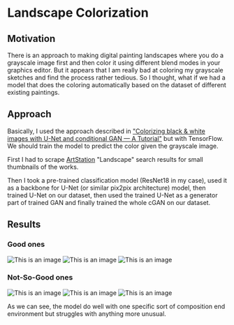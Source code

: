 # Landscape Colorization

## Motivation

There is an approach to making digital painting landscapes where you do a grayscale image first and then color it using different blend modes in your graphics editor. But it appears that I am really bad at coloring my grayscale sketches and find the process rather tedious. So I thought, what if we had a model that does the coloring automatically based on the dataset of different existing paintings.



## Approach

Basically, I used the approach described in ["Colorizing black & white images with U-Net and conditional GAN — A Tutorial"](https://towardsdatascience.com/colorizing-black-white-images-with-u-net-and-conditional-gan-a-tutorial-81b2df111cd8) but with TensorFlow. We should train the model to predict the color given the grayscale image.

First I had to scrape [ArtStation](https://www.artstation.com/) "Landscape" search results for small thumbnails of the works. 

Then I took a pre-trained classification model (ResNet18 in my case), used it as a backbone for U-Net (or similar pix2pix architecture) model, then trained U-Net on our dataset, then used the trained U-Net as a generator part of trained GAN and finally trained the whole сGAN on our dataset.



## Results

### Good ones

![This is an image](https://www.kaggleusercontent.com/kf/85258695/eyJhbGciOiJkaXIiLCJlbmMiOiJBMTI4Q0JDLUhTMjU2In0..8LcWOos7_zrF3l-HEyOn-A.P9k81e5ck6ThM0WV4QJU-D6vybRl5g5Y0unRTH5DbCudoIqsyQaIFW24wqpaPNdwm8O9ZzAmYfZW4k4AMe5J-pwyyUNClawoYD70MBFO1ob-_uSjbiW6iey7vpMBkS_7zCLic3mD4AR-95ghmrYuk8L7-WdPq63XUq3hWwgQNxtUf43VeAoMB3RBdbcYeBV6063xljBt49-6Q-jE01NKeKtEafOxtgPPJSjBxA4VnhjEwiXZuBCdb_46qJ6P9TLYwPMBHjTrDsiqn-bQDu08lgcsPJJmelIGfDOIpDesbTPHq9df6-bZaQr7mihrfn4szdn6GlLcwEtlZyYGgH_tivYw2-k8GcJWZmjrwxrnhY8eyoaH0LYL70DUHknR-SU9zhP9lGiBP4fIh1Ik2K-d634SGeTUH2uHA9G8BCR8dwax9i4EK_QEN7Ku_EXR4Yl0uJ8aqhbAHbF2a6jxrHQXuvgHCfqlkPUVnWjpskYJe9mSKaYr5RRPjV3edowD3K_tD7e88WEplQ1zHu8dTAYlK4kJ5bPRbaF6GxALfuugZBZoF1IdoQuPKfZqgSGtvUN8lcLVj8UM9PPhbD8UQRv2rmmPjPKWCw-X9dhjQ1DLvJOqwuiyKOsH1rZP3EiBcE-5Qbl3KyMh3J9lLM_QNSc7MU4fwONXedDITpjRMtLovW5rjlDHY41EaaQ2Mfv-hQYk.FtCcikRzVDPhHRQg7HZfOQ/__results___files/__results___52_13.png)
![This is an image](https://www.kaggleusercontent.com/kf/85258695/eyJhbGciOiJkaXIiLCJlbmMiOiJBMTI4Q0JDLUhTMjU2In0..8LcWOos7_zrF3l-HEyOn-A.P9k81e5ck6ThM0WV4QJU-D6vybRl5g5Y0unRTH5DbCudoIqsyQaIFW24wqpaPNdwm8O9ZzAmYfZW4k4AMe5J-pwyyUNClawoYD70MBFO1ob-_uSjbiW6iey7vpMBkS_7zCLic3mD4AR-95ghmrYuk8L7-WdPq63XUq3hWwgQNxtUf43VeAoMB3RBdbcYeBV6063xljBt49-6Q-jE01NKeKtEafOxtgPPJSjBxA4VnhjEwiXZuBCdb_46qJ6P9TLYwPMBHjTrDsiqn-bQDu08lgcsPJJmelIGfDOIpDesbTPHq9df6-bZaQr7mihrfn4szdn6GlLcwEtlZyYGgH_tivYw2-k8GcJWZmjrwxrnhY8eyoaH0LYL70DUHknR-SU9zhP9lGiBP4fIh1Ik2K-d634SGeTUH2uHA9G8BCR8dwax9i4EK_QEN7Ku_EXR4Yl0uJ8aqhbAHbF2a6jxrHQXuvgHCfqlkPUVnWjpskYJe9mSKaYr5RRPjV3edowD3K_tD7e88WEplQ1zHu8dTAYlK4kJ5bPRbaF6GxALfuugZBZoF1IdoQuPKfZqgSGtvUN8lcLVj8UM9PPhbD8UQRv2rmmPjPKWCw-X9dhjQ1DLvJOqwuiyKOsH1rZP3EiBcE-5Qbl3KyMh3J9lLM_QNSc7MU4fwONXedDITpjRMtLovW5rjlDHY41EaaQ2Mfv-hQYk.FtCcikRzVDPhHRQg7HZfOQ/__results___files/__results___52_95.png)
![This is an image](https://www.kaggleusercontent.com/kf/85258695/eyJhbGciOiJkaXIiLCJlbmMiOiJBMTI4Q0JDLUhTMjU2In0..8LcWOos7_zrF3l-HEyOn-A.P9k81e5ck6ThM0WV4QJU-D6vybRl5g5Y0unRTH5DbCudoIqsyQaIFW24wqpaPNdwm8O9ZzAmYfZW4k4AMe5J-pwyyUNClawoYD70MBFO1ob-_uSjbiW6iey7vpMBkS_7zCLic3mD4AR-95ghmrYuk8L7-WdPq63XUq3hWwgQNxtUf43VeAoMB3RBdbcYeBV6063xljBt49-6Q-jE01NKeKtEafOxtgPPJSjBxA4VnhjEwiXZuBCdb_46qJ6P9TLYwPMBHjTrDsiqn-bQDu08lgcsPJJmelIGfDOIpDesbTPHq9df6-bZaQr7mihrfn4szdn6GlLcwEtlZyYGgH_tivYw2-k8GcJWZmjrwxrnhY8eyoaH0LYL70DUHknR-SU9zhP9lGiBP4fIh1Ik2K-d634SGeTUH2uHA9G8BCR8dwax9i4EK_QEN7Ku_EXR4Yl0uJ8aqhbAHbF2a6jxrHQXuvgHCfqlkPUVnWjpskYJe9mSKaYr5RRPjV3edowD3K_tD7e88WEplQ1zHu8dTAYlK4kJ5bPRbaF6GxALfuugZBZoF1IdoQuPKfZqgSGtvUN8lcLVj8UM9PPhbD8UQRv2rmmPjPKWCw-X9dhjQ1DLvJOqwuiyKOsH1rZP3EiBcE-5Qbl3KyMh3J9lLM_QNSc7MU4fwONXedDITpjRMtLovW5rjlDHY41EaaQ2Mfv-hQYk.FtCcikRzVDPhHRQg7HZfOQ/__results___files/__results___52_66.png)
### Not-So-Good ones
![This is an image](https://www.kaggleusercontent.com/kf/85258695/eyJhbGciOiJkaXIiLCJlbmMiOiJBMTI4Q0JDLUhTMjU2In0..8LcWOos7_zrF3l-HEyOn-A.P9k81e5ck6ThM0WV4QJU-D6vybRl5g5Y0unRTH5DbCudoIqsyQaIFW24wqpaPNdwm8O9ZzAmYfZW4k4AMe5J-pwyyUNClawoYD70MBFO1ob-_uSjbiW6iey7vpMBkS_7zCLic3mD4AR-95ghmrYuk8L7-WdPq63XUq3hWwgQNxtUf43VeAoMB3RBdbcYeBV6063xljBt49-6Q-jE01NKeKtEafOxtgPPJSjBxA4VnhjEwiXZuBCdb_46qJ6P9TLYwPMBHjTrDsiqn-bQDu08lgcsPJJmelIGfDOIpDesbTPHq9df6-bZaQr7mihrfn4szdn6GlLcwEtlZyYGgH_tivYw2-k8GcJWZmjrwxrnhY8eyoaH0LYL70DUHknR-SU9zhP9lGiBP4fIh1Ik2K-d634SGeTUH2uHA9G8BCR8dwax9i4EK_QEN7Ku_EXR4Yl0uJ8aqhbAHbF2a6jxrHQXuvgHCfqlkPUVnWjpskYJe9mSKaYr5RRPjV3edowD3K_tD7e88WEplQ1zHu8dTAYlK4kJ5bPRbaF6GxALfuugZBZoF1IdoQuPKfZqgSGtvUN8lcLVj8UM9PPhbD8UQRv2rmmPjPKWCw-X9dhjQ1DLvJOqwuiyKOsH1rZP3EiBcE-5Qbl3KyMh3J9lLM_QNSc7MU4fwONXedDITpjRMtLovW5rjlDHY41EaaQ2Mfv-hQYk.FtCcikRzVDPhHRQg7HZfOQ/__results___files/__results___52_91.png)
![This is an image](https://www.kaggleusercontent.com/kf/85258695/eyJhbGciOiJkaXIiLCJlbmMiOiJBMTI4Q0JDLUhTMjU2In0..8LcWOos7_zrF3l-HEyOn-A.P9k81e5ck6ThM0WV4QJU-D6vybRl5g5Y0unRTH5DbCudoIqsyQaIFW24wqpaPNdwm8O9ZzAmYfZW4k4AMe5J-pwyyUNClawoYD70MBFO1ob-_uSjbiW6iey7vpMBkS_7zCLic3mD4AR-95ghmrYuk8L7-WdPq63XUq3hWwgQNxtUf43VeAoMB3RBdbcYeBV6063xljBt49-6Q-jE01NKeKtEafOxtgPPJSjBxA4VnhjEwiXZuBCdb_46qJ6P9TLYwPMBHjTrDsiqn-bQDu08lgcsPJJmelIGfDOIpDesbTPHq9df6-bZaQr7mihrfn4szdn6GlLcwEtlZyYGgH_tivYw2-k8GcJWZmjrwxrnhY8eyoaH0LYL70DUHknR-SU9zhP9lGiBP4fIh1Ik2K-d634SGeTUH2uHA9G8BCR8dwax9i4EK_QEN7Ku_EXR4Yl0uJ8aqhbAHbF2a6jxrHQXuvgHCfqlkPUVnWjpskYJe9mSKaYr5RRPjV3edowD3K_tD7e88WEplQ1zHu8dTAYlK4kJ5bPRbaF6GxALfuugZBZoF1IdoQuPKfZqgSGtvUN8lcLVj8UM9PPhbD8UQRv2rmmPjPKWCw-X9dhjQ1DLvJOqwuiyKOsH1rZP3EiBcE-5Qbl3KyMh3J9lLM_QNSc7MU4fwONXedDITpjRMtLovW5rjlDHY41EaaQ2Mfv-hQYk.FtCcikRzVDPhHRQg7HZfOQ/__results___files/__results___52_35.png)
![This is an image](https://www.kaggleusercontent.com/kf/85258695/eyJhbGciOiJkaXIiLCJlbmMiOiJBMTI4Q0JDLUhTMjU2In0..8LcWOos7_zrF3l-HEyOn-A.P9k81e5ck6ThM0WV4QJU-D6vybRl5g5Y0unRTH5DbCudoIqsyQaIFW24wqpaPNdwm8O9ZzAmYfZW4k4AMe5J-pwyyUNClawoYD70MBFO1ob-_uSjbiW6iey7vpMBkS_7zCLic3mD4AR-95ghmrYuk8L7-WdPq63XUq3hWwgQNxtUf43VeAoMB3RBdbcYeBV6063xljBt49-6Q-jE01NKeKtEafOxtgPPJSjBxA4VnhjEwiXZuBCdb_46qJ6P9TLYwPMBHjTrDsiqn-bQDu08lgcsPJJmelIGfDOIpDesbTPHq9df6-bZaQr7mihrfn4szdn6GlLcwEtlZyYGgH_tivYw2-k8GcJWZmjrwxrnhY8eyoaH0LYL70DUHknR-SU9zhP9lGiBP4fIh1Ik2K-d634SGeTUH2uHA9G8BCR8dwax9i4EK_QEN7Ku_EXR4Yl0uJ8aqhbAHbF2a6jxrHQXuvgHCfqlkPUVnWjpskYJe9mSKaYr5RRPjV3edowD3K_tD7e88WEplQ1zHu8dTAYlK4kJ5bPRbaF6GxALfuugZBZoF1IdoQuPKfZqgSGtvUN8lcLVj8UM9PPhbD8UQRv2rmmPjPKWCw-X9dhjQ1DLvJOqwuiyKOsH1rZP3EiBcE-5Qbl3KyMh3J9lLM_QNSc7MU4fwONXedDITpjRMtLovW5rjlDHY41EaaQ2Mfv-hQYk.FtCcikRzVDPhHRQg7HZfOQ/__results___files/__results___52_25.png)

As we can see, the model do well with one specific sort of composition end environment but struggles with anything more unusual.


